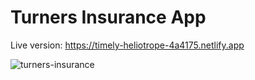 # Turners Insurance App

Live version: https://timely-heliotrope-4a4175.netlify.app

<img src="https://i.ibb.co/427RWVn/Screen-Shot-2022-09-08-at-9-32-44-PM.png" alt="turners-insurance" border="0">
